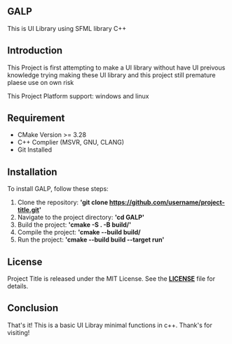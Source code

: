 ## GALP 
 This is UI Library using SFML library C++

 ## **Introduction**

This Project is first attempting to make a UI library without have UI preivous knowledge trying making these UI library and this project still premature plaese use on own risk

This Project Platform support: windows and linux

## **Requirement**
<ul>
  <li>CMake Version >= 3.28</li>
  <li>C++ Complier (MSVR, GNU, CLANG)</li>
  <li>Git Installed </li>
</ul>


## **Installation**

To install GALP, follow these steps: 

1. Clone the repository: **'git clone https://github.com/username/project-title.git'**
2. Navigate to the project directory: **'cd GALP'**
3. Build the project: **'cmake -S . -B build/'**
4. Compile the project: **'cmake --build build/**
5. Run the project: **'cmake --build build --target run'**

## **License**

Project Title is released under the MIT License. See the **[LICENSE](https://www.blackbox.ai/share/LICENSE)** file for details.

## **Conclusion**

That's it! This is a basic UI Libray minimal functions in c++.
Thank's for visiting!

